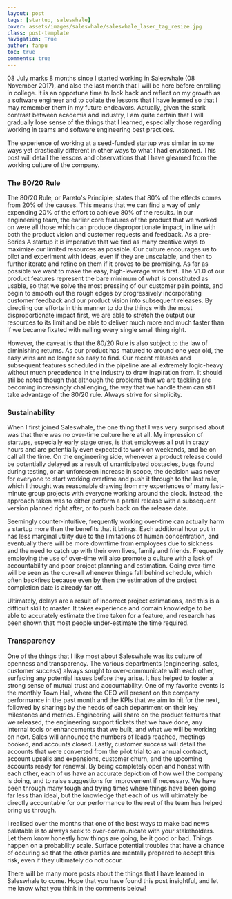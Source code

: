 ```yaml
---
layout: post
tags: [startup, saleswhale]
cover: assets/images/saleswhale/saleswhale_laser_tag_resize.jpg
class: post-template
navigation: True
author: fanpu
toc: true
comments: true
---
```

08 July marks 8 months since I started working in Saleswhale (08 November 2017), and also the last month that I will be here before enrolling in college. It is an opportune time to look back and reflect on my growth as a software engineer and to collate the lessons that I have learned so that I may remember them in my future endeavors. Actually, given the stark contrast between academia and industry, I am quite certain that I will gradually lose sense of the things that I learned,
especially those regarding working in teams and software engineering best practices.

The experience of working at a seed-funded startup was similar in some ways yet drastically different in other ways to what I had envisioned. This post will detail the lessons and observations that I have gleamed from the working culture of the company.

### The 80/20 Rule
The 80/20 Rule, or Pareto's Principle, states that 80% of the effects comes from 20% of the causes. This means that we can find a way of only expending 20% of the effort to achieve 80% of the results. In our engineering team, the earlier core features of the product that we worked on were all those which can produce disproportionate impact, in line with both the product vision and customer requests and feedback. As a pre-Series A startup it is imperative that we find as many creative ways to maximize our limited resources as possible. Our culture encourages us to pilot and experiment with ideas, even if they are unscalable, and then to further iterate and refine on them if it proves to be promising. As far as possible we want to make the easy, high-leverage wins first. The V1.0 of our product features represent the bare minimum of what is constituted as usable, so that we solve the most pressing of our customer pain points, and begin to smooth out the rough edges by progressively incorporating customer feedback and our product vision into subsequent releases. By directing our efforts in this manner to do the things with the most disproportionate impact first, we are able to stretch the output our resources to its limit and be able to deliver much more and much faster than if we became fixated with nailing every single small thing right.

 However, the caveat is that the 80/20 Rule is also subject to the law of diminishing returns. As our product has matured to around one year old, the easy wins are no longer so easy to find. Our recent releases and subsequent features scheduled in the pipeline are all extremely logic-heavy without much precedence in the industry to draw inspiration from. It should stil be noted though that although the problems that we are tackling are becoming increasingly challenging, the way that we handle
 them can still take advantage of the 80/20 rule. Always strive for simplicity.

### Sustainability
When I first joined Saleswhale, the one thing that I was very surprised about was that there was no over-time culture here at all. My impression of startups, especially early stage ones, is that employees all put in crazy hours and are potentially even expected to work on weekends, and be on call all the time. On the engineering side, whenever a product release could be potentially delayed as a result of unanticipated obstacles, bugs found during testing, or an unforeseen increase in scope, the decision was never for everyone to start working overtime and push it through to the last mile, which I thought was reasonable drawing from my experiences of many last-minute group projects with everyone working around the clock. Instead, the approach taken was to either perform a partial release with a subsequent version planned right after, or to push back on the release date.

Seemingly counter-intuitive, frequently working over-time can actually harm a startup more than the benefits that it brings. Each additional hour put in has less marginal utility due to the limitations of human concentration, and eventually there will be more downtime from employees due to sickness and the need to catch up with their own lives, family and friends. Frequently employing the use of over-time will also promote a culture with a lack of accountability and poor project planning and
estimation. Going over-time will be seen as the cure-all whenever things fall behind schedule, which often backfires because even by then the estimation of the project completion date is already far off.

Ultimately, delays are a result of incorrect project estimations, and this is a difficult skill to master. It takes experience and domain knowledge to be able to accurately estimate the time taken for a feature, and research has been shown that most people under-estimate the time required.

### Transparency
One of the things that I like most about Saleswhale was its culture of openness and transparency. The various departments (engineering, sales, customer success) always sought to over-communicate with each other, surfacing any potential issues before they arise. It has helped to foster a strong sense of mutual trust and accountability. One of my favorite events is the monthly Town Hall, where the CEO will present on the company performance in the past month and the KPIs that we aim to hit for the next, followed by sharings by the heads of each department on their key milestones and metrics. Engineering will share on the product features that we released, the engineering support tickets that we have done, any internal tools or enhancements that we built, and what we will be working on next. Sales will announce the numbers of leads reached, meetings booked, and accounts closed. Lastly, customer success will detail the accounts that were converted from the pilot trial to an annual contract, account upsells and expansions, customer churn, and the upcoming accounts ready for renewal. By being completely open and honest with each other, each of us have an accurate depiction of how well the company is doing, and to raise suggestions for improvement if necessary. We have been through many tough and trying times where things have been going far less than ideal, but the knowledge that each of us will ultimately be directly accountable for our performance to the rest of the team has helped bring us through.

I realised over the months that one of the best ways to make bad news palatable is to always seek to over-communicate with your stakeholders. Let them know honestly how things are going, be it good or bad. Things happen on a probability scale. Surface potential troubles that have a chance of occuring so that the other parties are mentally prepared to accept this risk, even if they ultimately do not occur.

There will be many more posts about the things that I have learned in Saleswhale to come. Hope that you have found this post insightful, and let me know what you think in the comments below!

